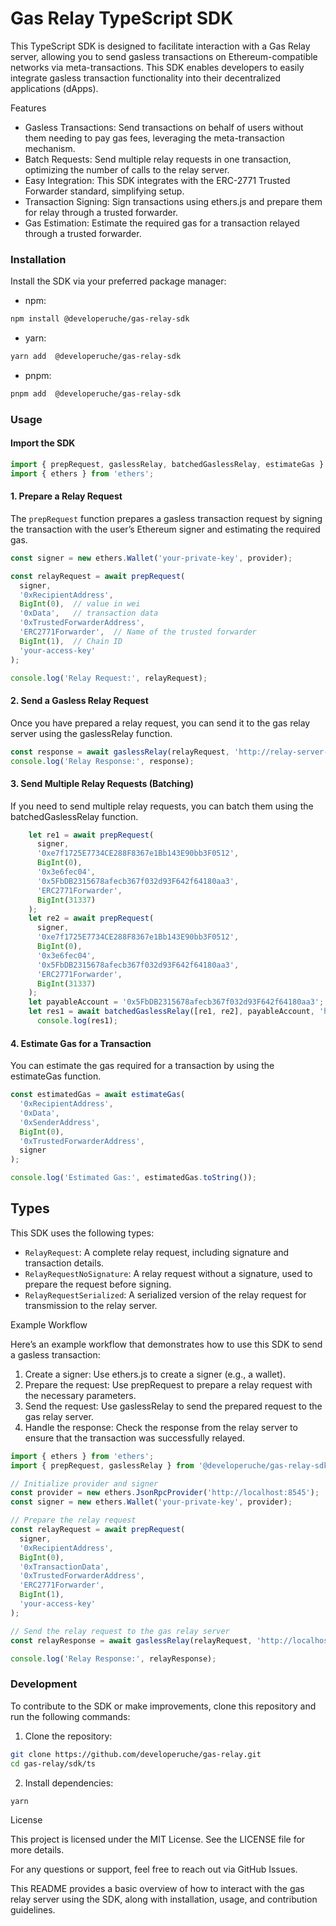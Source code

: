 # Gas Relay TypeScript SDK

This TypeScript SDK is designed to facilitate interaction with a Gas Relay server, allowing you to send gasless transactions on Ethereum-compatible networks via meta-transactions. This SDK enables developers to easily integrate gasless transaction functionality into their decentralized applications (dApps).

Features
- Gasless Transactions: Send transactions on behalf of users without them needing to pay gas fees, leveraging the meta-transaction mechanism.
- Batch Requests: Send multiple relay requests in one transaction, optimizing the number of calls to the relay server.
- Easy Integration: This SDK integrates with the ERC-2771 Trusted Forwarder standard, simplifying setup.
- Transaction Signing: Sign transactions using ethers.js and prepare them for relay through a trusted forwarder.
- Gas Estimation: Estimate the required gas for a transaction relayed through a trusted forwarder.

### Installation

Install the SDK via your preferred package manager:
- npm:
```sh
npm install @developeruche/gas-relay-sdk
```

- yarn:
```sh
yarn add  @developeruche/gas-relay-sdk
```


- pnpm:
```sh
pnpm add  @developeruche/gas-relay-sdk
```


### Usage

#### Import the SDK

```typescript 
import { prepRequest, gaslessRelay, batchedGaslessRelay, estimateGas } from '@developeruche/gas-relay-sdk';
import { ethers } from 'ethers';
```

#### 1. Prepare a Relay Request

The `prepRequest` function prepares a gasless transaction request by signing the transaction with the user’s Ethereum signer and estimating the required gas.
```typescript
const signer = new ethers.Wallet('your-private-key', provider);

const relayRequest = await prepRequest(
  signer,
  '0xRecipientAddress',
  BigInt(0),  // value in wei
  '0xData',   // transaction data
  '0xTrustedForwarderAddress',
  'ERC2771Forwarder',  // Name of the trusted forwarder
  BigInt(1),  // Chain ID
  'your-access-key'
);

console.log('Relay Request:', relayRequest);
```

#### 2. Send a Gasless Relay Request

Once you have prepared a relay request, you can send it to the gas relay server using the gaslessRelay function.
```typescript
const response = await gaslessRelay(relayRequest, 'http://relay-server-url/relay');
console.log('Relay Response:', response);
```


#### 3. Send Multiple Relay Requests (Batching)

If you need to send multiple relay requests, you can batch them using the batchedGaslessRelay function.

```typescript
    let re1 = await prepRequest(
      signer,
      '0xe7f1725E7734CE288F8367e1Bb143E90bb3F0512',
      BigInt(0),
      '0x3e6fec04',
      '0x5FbDB2315678afecb367f032d93F642f64180aa3',
      'ERC2771Forwarder',
      BigInt(31337)
    );
    let re2 = await prepRequest(
      signer,
      '0xe7f1725E7734CE288F8367e1Bb143E90bb3F0512',
      BigInt(0),
      '0x3e6fec04',
      '0x5FbDB2315678afecb367f032d93F642f64180aa3',
      'ERC2771Forwarder',
      BigInt(31337)
    );
    let payableAccount = '0x5FbDB2315678afecb367f032d93F642f64180aa3';
    let res1 = await batchedGaslessRelay([re1, re2], payableAccount, 'http://127.0.0.1:8010/batch-relay');
      console.log(res1);
```

#### 4. Estimate Gas for a Transaction
You can estimate the gas required for a transaction by using the estimateGas function.

```typescript
const estimatedGas = await estimateGas(
  '0xRecipientAddress',
  '0xData',
  '0xSenderAddress',
  BigInt(0),
  '0xTrustedForwarderAddress',
  signer
);

console.log('Estimated Gas:', estimatedGas.toString());
```



## Types

This SDK uses the following types:
- `RelayRequest`: A complete relay request, including signature and transaction details.
- `RelayRequestNoSignature`: A relay request without a signature, used to prepare the request before signing.
- `RelayRequestSerialized`: A serialized version of the relay request for transmission to the relay server.

Example Workflow

Here’s an example workflow that demonstrates how to use this SDK to send a gasless transaction:
1.	Create a signer: Use ethers.js to create a signer (e.g., a wallet).
2.	Prepare the request: Use prepRequest to prepare a relay request with the necessary parameters.
3.	Send the request: Use gaslessRelay to send the prepared request to the gas relay server.
4.	Handle the response: Check the response from the relay server to ensure that the transaction was successfully relayed.

```typescript
import { ethers } from 'ethers';
import { prepRequest, gaslessRelay } from '@developeruche/gas-relay-sdk';

// Initialize provider and signer
const provider = new ethers.JsonRpcProvider('http://localhost:8545');
const signer = new ethers.Wallet('your-private-key', provider);

// Prepare the relay request
const relayRequest = await prepRequest(
  signer,
  '0xRecipientAddress',
  BigInt(0),
  '0xTransactionData',
  '0xTrustedForwarderAddress',
  'ERC2771Forwarder',
  BigInt(1),
  'your-access-key'
);

// Send the relay request to the gas relay server
const relayResponse = await gaslessRelay(relayRequest, 'http://localhost:8010/relay');

console.log('Relay Response:', relayResponse);
```


### Development

To contribute to the SDK or make improvements, clone this repository and run the following commands:
1.	Clone the repository:
```sh
git clone https://github.com/developeruche/gas-relay.git
cd gas-relay/sdk/ts
```


2.	Install dependencies:
```sh
yarn
```


License

This project is licensed under the MIT License. See the LICENSE file for more details.

For any questions or support, feel free to reach out via GitHub Issues.

This README provides a basic overview of how to interact with the gas relay server using the SDK, along with installation, usage, and contribution guidelines.